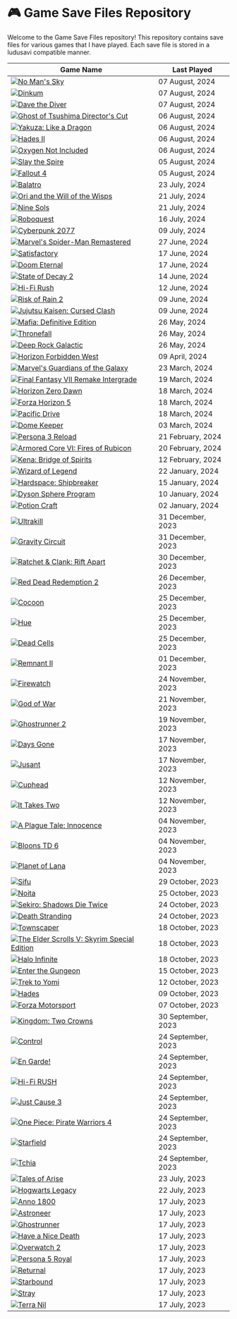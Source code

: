 # 🎮 Game Save Files Repository

Welcome to the Game Save Files repository! This repository contains save files for various games that I have played. Each save file is stored in a ludusavi compatible manner.

| Game Name | Last Played |
|-----------|-------------|
| [![No Man's Sky](https://shared.akamai.steamstatic.com/store_item_assets/steam/apps/275850/capsule_231x87_alt_assets_24.jpg?t=1721300183)](https://store.steampowered.com/app/275850/) | 07 August, 2024 |
| [![Dinkum](https://shared.akamai.steamstatic.com/store_item_assets/steam/apps/1062520/capsule_231x87.jpg?t=1714095914)](https://store.steampowered.com/app/1062520/) | 07 August, 2024 |
| [![Dave the Diver](https://shared.akamai.steamstatic.com/store_item_assets/steam/apps/1868140/capsule_231x87.jpg?t=1716447953)](https://store.steampowered.com/app/1868140/) | 07 August, 2024 |
| [![Ghost of Tsushima Director's Cut](https://shared.akamai.steamstatic.com/store_item_assets/steam/apps/2215430/capsule_231x87.jpg?t=1717622497)](https://store.steampowered.com/app/2215430/) | 06 August, 2024 |
| [![Yakuza: Like a Dragon](https://shared.akamai.steamstatic.com/store_item_assets/steam/apps/1235140/capsule_231x87.jpg?t=1717588355)](https://store.steampowered.com/app/1235140/) | 06 August, 2024 |
| [![Hades II](https://shared.akamai.steamstatic.com/store_item_assets/steam/apps/1145350/capsule_231x87.jpg?t=1715727000)](https://store.steampowered.com/app/1145350/) | 06 August, 2024 |
| [![Oxygen Not Included](https://shared.akamai.steamstatic.com/store_item_assets/steam/apps/457140/capsule_231x87.jpg?t=1721328489)](https://store.steampowered.com/app/457140/) | 06 August, 2024 |
| [![Slay the Spire](https://shared.akamai.steamstatic.com/store_item_assets/steam/apps/2868840/capsule_231x87.jpg?t=1713847689)](https://store.steampowered.com/app/2868840/) | 05 August, 2024 |
| [![Fallout 4](https://shared.akamai.steamstatic.com/store_item_assets/steam/apps/377160/capsule_231x87.jpg?t=1717972401)](https://store.steampowered.com/app/377160/) | 05 August, 2024 |
| [![Balatro](https://shared.akamai.steamstatic.com/store_item_assets/steam/apps/2379780/capsule_231x87.jpg?t=1721294443)](https://store.steampowered.com/app/2379780/) | 23 July, 2024 |
| [![Ori and the Will of the Wisps](https://shared.akamai.steamstatic.com/store_item_assets/steam/apps/1057090/capsule_231x87.jpg?t=1701967625)](https://store.steampowered.com/app/1057090/) | 21 July, 2024 |
| [![Nine Sols](https://shared.akamai.steamstatic.com/store_item_assets/steam/apps/1809540/capsule_231x87.jpg?t=1721379703)](https://store.steampowered.com/app/1809540/) | 21 July, 2024 |
| [![Roboquest](https://shared.akamai.steamstatic.com/store_item_assets/steam/apps/692890/capsule_231x87.jpg?t=1717681007)](https://store.steampowered.com/app/692890/) | 16 July, 2024 |
| [![Cyberpunk 2077](https://shared.akamai.steamstatic.com/store_item_assets/steam/apps/1091500/capsule_231x87.jpg?t=1718101184)](https://store.steampowered.com/app/1091500/) | 09 July, 2024 |
| [![Marvel's Spider-Man Remastered](https://shared.akamai.steamstatic.com/store_item_assets/steam/apps/1817070/capsule_231x87.jpg?t=1717621493)](https://store.steampowered.com/app/1817070/) | 27 June, 2024 |
| [![Satisfactory](https://shared.akamai.steamstatic.com/store_item_assets/steam/apps/526870/capsule_231x87.jpg?t=1718088881)](https://store.steampowered.com/app/526870/) | 17 June, 2024 |
| [![Doom Eternal](https://shared.akamai.steamstatic.com/store_item_assets/steam/apps/782330/capsule_231x87.jpg?t=1702308063)](https://store.steampowered.com/app/782330/) | 17 June, 2024 |
| [![State of Decay 2](https://shared.akamai.steamstatic.com/store_item_assets/steam/apps/495420/capsule_231x87.jpg?t=1698336135)](https://store.steampowered.com/app/495420/) | 14 June, 2024 |
| [![Hi-Fi Rush](https://shared.akamai.steamstatic.com/store_item_assets/steam/apps/1817230/capsule_231x87.jpg?t=1715602824)](https://store.steampowered.com/app/1817230/) | 12 June, 2024 |
| [![Risk of Rain 2](https://shared.akamai.steamstatic.com/store_item_assets/steam/apps/632360/capsule_231x87.jpg?t=1699992764)](https://store.steampowered.com/app/632360/) | 09 June, 2024 |
| [![Jujutsu Kaisen: Cursed Clash](https://shared.akamai.steamstatic.com/store_item_assets/steam/apps/1877020/capsule_231x87.jpg?t=1717020320)](https://store.steampowered.com/app/1877020/) | 09 June, 2024 |
| [![Mafia: Definitive Edition](https://shared.akamai.steamstatic.com/store_item_assets/steam/apps/1030840/capsule_231x87.jpg?t=1632420251)](https://store.steampowered.com/app/1030840/) | 26 May, 2024 |
| [![Thronefall](https://shared.akamai.steamstatic.com/store_item_assets/steam/apps/2239150/capsule_231x87.jpg?t=1721038386)](https://store.steampowered.com/app/2239150/) | 26 May, 2024 |
| [![Deep Rock Galactic](https://shared.akamai.steamstatic.com/store_item_assets/steam/apps/548430/capsule_231x87_alt_assets_25.jpg?t=1718884008)](https://store.steampowered.com/app/548430/) | 26 May, 2024 |
| [![Horizon Forbidden West](https://shared.akamai.steamstatic.com/store_item_assets/steam/apps/2420110/capsule_231x87.jpg?t=1717622622)](https://store.steampowered.com/app/2420110/) | 09 April, 2024 |
| [![Marvel's Guardians of the Galaxy](https://shared.akamai.steamstatic.com/store_item_assets/steam/apps/1088850/capsule_231x87.jpg?t=1709581505)](https://store.steampowered.com/app/1088850/) | 23 March, 2024 |
| [![Final Fantasy VII Remake Intergrade](https://shared.akamai.steamstatic.com/store_item_assets/steam/apps/1462040/capsule_231x87.jpg?t=1696383548)](https://store.steampowered.com/app/1462040/) | 19 March, 2024 |
| [![Horizon Zero Dawn](https://shared.akamai.steamstatic.com/store_item_assets/steam/apps/1151640/capsule_231x87.jpg?t=1717621265)](https://store.steampowered.com/app/1151640/) | 18 March, 2024 |
| [![Forza Horizon 5](https://shared.akamai.steamstatic.com/store_item_assets/steam/apps/1551360/capsule_231x87.jpg?t=1721149726)](https://store.steampowered.com/app/1551360/) | 18 March, 2024 |
| [![Pacific Drive](https://shared.akamai.steamstatic.com/store_item_assets/steam/apps/1458140/capsule_231x87.jpg?t=1721286389)](https://store.steampowered.com/app/1458140/) | 18 March, 2024 |
| [![Dome Keeper](https://shared.akamai.steamstatic.com/store_item_assets/steam/apps/1637320/capsule_231x87.jpg?t=1719321644)](https://store.steampowered.com/app/1637320/) | 03 March, 2024 |
| [![Persona 3 Reload](https://shared.akamai.steamstatic.com/store_item_assets/steam/apps/2161700/capsule_231x87.jpg?t=1721234613)](https://store.steampowered.com/app/2161700/) | 21 February, 2024 |
| [![Armored Core VI: Fires of Rubicon](https://shared.akamai.steamstatic.com/store_item_assets/steam/apps/1888160/capsule_231x87.jpg?t=1709304761)](https://store.steampowered.com/app/1888160/) | 20 February, 2024 |
| [![Kena: Bridge of Spirits](https://shared.akamai.steamstatic.com/store_item_assets/steam/apps/1954200/capsule_231x87.jpg?t=1664298117)](https://store.steampowered.com/app/1954200/) | 12 February, 2024 |
| [![Wizard of Legend](https://shared.akamai.steamstatic.com/store_item_assets/steam/apps/2193540/capsule_231x87.jpg?t=1717788061)](https://store.steampowered.com/app/2193540/) | 22 January, 2024 |
| [![Hardspace: Shipbreaker](https://shared.akamai.steamstatic.com/store_item_assets/steam/apps/1161580/capsule_231x87.jpg?t=1695817359)](https://store.steampowered.com/app/1161580/) | 15 January, 2024 |
| [![Dyson Sphere Program](https://shared.akamai.steamstatic.com/store_item_assets/steam/apps/1366540/capsule_231x87.jpg?t=1702624498)](https://store.steampowered.com/app/1366540/) | 10 January, 2024 |
| [![Potion Craft](https://shared.akamai.steamstatic.com/store_item_assets/steam/apps/1210320/capsule_231x87.jpg?t=1710524732)](https://store.steampowered.com/app/1210320/) | 02 January, 2024 |
| [![Ultrakill](https://shared.akamai.steamstatic.com/store_item_assets/steam/apps/1229490/capsule_231x87.jpg?t=1704406135)](https://store.steampowered.com/app/1229490/) | 31 December, 2023 |
| [![Gravity Circuit](https://shared.akamai.steamstatic.com/store_item_assets/steam/apps/858710/capsule_231x87.jpg?t=1705328980)](https://store.steampowered.com/app/858710/) | 31 December, 2023 |
| [![Ratchet & Clank: Rift Apart](https://shared.akamai.steamstatic.com/store_item_assets/steam/apps/1895880/capsule_231x87.jpg?t=1717621710)](https://store.steampowered.com/app/1895880/) | 30 December, 2023 |
| [![Red Dead Redemption 2](https://shared.akamai.steamstatic.com/store_item_assets/steam/apps/1174180/capsule_231x87.jpg?t=1720558643)](https://store.steampowered.com/app/1174180/) | 26 December, 2023 |
| [![Cocoon](https://shared.akamai.steamstatic.com/store_item_assets/steam/apps/1497440/capsule_231x87.jpg?t=1719514563)](https://store.steampowered.com/app/1497440/) | 25 December, 2023 |
| [![Hue](https://shared.akamai.steamstatic.com/store_item_assets/steam/apps/240500/capsule_231x87.jpg?t=1658736021)](https://store.steampowered.com/app/240500/) | 25 December, 2023 |
| [![Dead Cells](https://shared.akamai.steamstatic.com/store_item_assets/steam/apps/588650/capsule_231x87.jpg?t=1717495895)](https://store.steampowered.com/app/588650/) | 25 December, 2023 |
| [![Remnant II](https://shared.akamai.steamstatic.com/store_item_assets/steam/apps/1282100/capsule_231x87.jpg?t=1717104501)](https://store.steampowered.com/app/1282100/) | 01 December, 2023 |
| [![Firewatch](https://shared.akamai.steamstatic.com/store_item_assets/steam/apps/383870/capsule_231x87.jpg?t=1688484486)](https://store.steampowered.com/app/383870/) | 24 November, 2023 |
| [![God of War](https://shared.akamai.steamstatic.com/store_item_assets/steam/apps/1593500/capsule_231x87.jpg?t=1721154083)](https://store.steampowered.com/app/1593500/) | 21 November, 2023 |
| [![Ghostrunner 2](https://shared.akamai.steamstatic.com/store_item_assets/steam/apps/2144740/capsule_231x87.jpg?t=1720810982)](https://store.steampowered.com/app/2144740/) | 19 November, 2023 |
| [![Days Gone](https://shared.akamai.steamstatic.com/store_item_assets/steam/apps/1259420/capsule_231x87.jpg?t=1717621222)](https://store.steampowered.com/app/1259420/) | 17 November, 2023 |
| [![Jusant](https://shared.akamai.steamstatic.com/store_item_assets/steam/apps/1977170/capsule_231x87.jpg?t=1721038056)](https://store.steampowered.com/app/1977170/) | 17 November, 2023 |
| [![Cuphead](https://shared.akamai.steamstatic.com/store_item_assets/steam/apps/268910/capsule_231x87.jpg?t=1709068852)](https://store.steampowered.com/app/268910/) | 12 November, 2023 |
| [![It Takes Two](https://shared.akamai.steamstatic.com/store_item_assets/steam/apps/1426210/capsule_231x87.jpg?t=1718278619)](https://store.steampowered.com/app/1426210/) | 12 November, 2023 |
| [![A Plague Tale: Innocence](https://shared.akamai.steamstatic.com/store_item_assets/steam/apps/752590/capsule_231x87.jpg?t=1709320046)](https://store.steampowered.com/app/752590/) | 04 November, 2023 |
| [![Bloons TD 6](https://shared.akamai.steamstatic.com/store_item_assets/steam/apps/960090/capsule_231x87.jpg?t=1716946502)](https://store.steampowered.com/app/960090/) | 04 November, 2023 |
| [![Planet of Lana](https://shared.akamai.steamstatic.com/store_item_assets/steam/apps/1608230/capsule_231x87.jpg?t=1705331568)](https://store.steampowered.com/app/1608230/) | 04 November, 2023 |
| [![Sifu](https://shared.akamai.steamstatic.com/store_item_assets/steam/apps/2138710/capsule_231x87.jpg?t=1718182149)](https://store.steampowered.com/app/2138710/) | 29 October, 2023 |
| [![Noita](https://shared.akamai.steamstatic.com/store_item_assets/steam/apps/881100/capsule_231x87.jpg?t=1675987871)](https://store.steampowered.com/app/881100/) | 25 October, 2023 |
| [![Sekiro: Shadows Die Twice](https://shared.akamai.steamstatic.com/store_item_assets/steam/apps/814380/capsule_231x87.jpg?t=1678991267)](https://store.steampowered.com/app/814380/) | 24 October, 2023 |
| [![Death Stranding](https://shared.akamai.steamstatic.com/store_item_assets/steam/apps/1850570/capsule_231x87.jpg?t=1718100326)](https://store.steampowered.com/app/1850570/) | 24 October, 2023 |
| [![Townscaper](https://shared.akamai.steamstatic.com/store_item_assets/steam/apps/1291340/capsule_231x87.jpg?t=1716749881)](https://store.steampowered.com/app/1291340/) | 18 October, 2023 |
| [![The Elder Scrolls V: Skyrim Special Edition](https://shared.akamai.steamstatic.com/store_item_assets/steam/apps/489830/capsule_231x87.jpg?t=1717972262)](https://store.steampowered.com/app/489830/) | 18 October, 2023 |
| [![Halo Infinite](https://shared.akamai.steamstatic.com/store_item_assets/steam/apps/1240440/capsule_231x87.jpg?t=1719939671)](https://store.steampowered.com/app/1240440/) | 18 October, 2023 |
| [![Enter the Gungeon](https://shared.akamai.steamstatic.com/store_item_assets/steam/apps/311690/capsule_231x87.jpg?t=1713472631)](https://store.steampowered.com/app/311690/) | 15 October, 2023 |
| [![Trek to Yomi](https://shared.akamai.steamstatic.com/store_item_assets/steam/apps/1370050/capsule_231x87.jpg?t=1710929180)](https://store.steampowered.com/app/1370050/) | 12 October, 2023 |
| [![Hades](https://shared.akamai.steamstatic.com/store_item_assets/steam/apps/1145350/capsule_231x87.jpg?t=1715727000)](https://store.steampowered.com/app/1145350/) | 09 October, 2023 |
| [![Forza Motorsport](https://shared.akamai.steamstatic.com/store_item_assets/steam/apps/2440510/capsule_231x87.jpg?t=1718133058)](https://store.steampowered.com/app/2440510/) | 07 October, 2023 |
| [![Kingdom: Two Crowns](https://shared.akamai.steamstatic.com/store_item_assets/steam/apps/701160/capsule_231x87.jpg?t=1721032794)](https://store.steampowered.com/app/701160/) | 30 September, 2023 |
| [![Control](https://shared.akamai.steamstatic.com/store_item_assets/steam/apps/870780/capsule_231x87.jpg?t=1720000308)](https://store.steampowered.com/app/870780/) | 24 September, 2023 |
| [![En Garde!](https://shared.akamai.steamstatic.com/store_item_assets/steam/apps/1654660/capsule_231x87.jpg?t=1718181958)](https://store.steampowered.com/app/1654660/) | 24 September, 2023 |
| [![Hi-Fi RUSH](https://shared.akamai.steamstatic.com/store_item_assets/steam/apps/1817230/capsule_231x87.jpg?t=1715602824)](https://store.steampowered.com/app/1817230/) | 24 September, 2023 |
| [![Just Cause 3](https://shared.akamai.steamstatic.com/store_item_assets/steam/apps/225540/capsule_231x87.jpg?t=1660137906)](https://store.steampowered.com/app/225540/) | 24 September, 2023 |
| [![One Piece: Pirate Warriors 4](https://shared.akamai.steamstatic.com/store_item_assets/steam/apps/1089090/capsule_231x87.jpg?t=1718095269)](https://store.steampowered.com/app/1089090/) | 24 September, 2023 |
| [![Starfield](https://shared.akamai.steamstatic.com/store_item_assets/steam/apps/1716740/capsule_231x87.jpg?t=1718028618)](https://store.steampowered.com/app/1716740/) | 24 September, 2023 |
| [![Tchia](https://shared.akamai.steamstatic.com/store_item_assets/steam/apps/1496590/capsule_231x87.jpg?t=1719472161)](https://store.steampowered.com/app/1496590/) | 24 September, 2023 |
| [![Tales of Arise](https://shared.akamai.steamstatic.com/store_item_assets/steam/apps/740130/capsule_231x87.jpg?t=1717810303)](https://store.steampowered.com/app/740130/) | 23 July, 2023 |
| [![Hogwarts Legacy](https://shared.akamai.steamstatic.com/store_item_assets/steam/apps/990080/capsule_231x87.jpg?t=1717689083)](https://store.steampowered.com/app/990080/) | 22 July, 2023 |
| [![Anno 1800](https://shared.akamai.steamstatic.com/store_item_assets/steam/apps/916440/capsule_231x87.jpg?t=1715692688)](https://store.steampowered.com/app/916440/) | 17 July, 2023 |
| [![Astroneer](https://shared.akamai.steamstatic.com/store_item_assets/steam/apps/361420/capsule_231x87.jpg?t=1701658983)](https://store.steampowered.com/app/361420/) | 17 July, 2023 |
| [![Ghostrunner](https://shared.akamai.steamstatic.com/store_item_assets/steam/apps/2144740/capsule_231x87.jpg?t=1720810982)](https://store.steampowered.com/app/2144740/) | 17 July, 2023 |
| [![Have a Nice Death](https://shared.akamai.steamstatic.com/store_item_assets/steam/apps/1740720/capsule_231x87.jpg?t=1717104630)](https://store.steampowered.com/app/1740720/) | 17 July, 2023 |
| [![Overwatch 2](https://shared.akamai.steamstatic.com/store_item_assets/steam/apps/2357570/capsule_231x87.jpg?t=1718928894)](https://store.steampowered.com/app/2357570/) | 17 July, 2023 |
| [![Persona 5 Royal](https://shared.akamai.steamstatic.com/store_item_assets/steam/apps/1687950/capsule_231x87.jpg?t=1711014966)](https://store.steampowered.com/app/1687950/) | 17 July, 2023 |
| [![Returnal](https://shared.akamai.steamstatic.com/store_item_assets/steam/apps/1649240/capsule_231x87.jpg?t=1717621387)](https://store.steampowered.com/app/1649240/) | 17 July, 2023 |
| [![Starbound](https://shared.akamai.steamstatic.com/store_item_assets/steam/apps/211820/capsule_231x87.jpg?t=1661178495)](https://store.steampowered.com/app/211820/) | 17 July, 2023 |
| [![Stray](https://shared.akamai.steamstatic.com/store_item_assets/steam/apps/1332010/capsule_231x87.jpg?t=1715873569)](https://store.steampowered.com/app/1332010/) | 17 July, 2023 |
| [![Terra Nil](https://shared.akamai.steamstatic.com/store_item_assets/steam/apps/1593030/capsule_231x87.jpg?t=1719486074)](https://store.steampowered.com/app/1593030/) | 17 July, 2023 |
